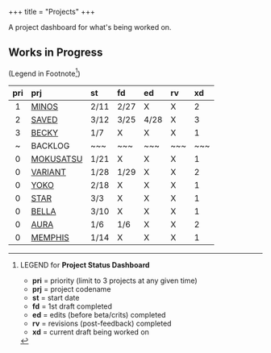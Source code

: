 +++ 
title = "Projects" 
+++

A project dashboard for what's being worked on.

## Works in Progress
(Legend in Footnote[^1])

| pri | prj | st | fd | ed | rv | xd | 
| :---: | :--- | :--- | :--- | :--- | :--- | :--- |
| 1 | [MINOS](https://journal.jinnzhong.com/tags/prj-minos/) | 2/11 | 2/27 | X | X | 2 |
| 2 | [SAVED](https://journal.jinnzhong.com/tags/prj-saved/) | 3/12 | 3/25 | 4/28 | X | 3 |
| 3 | [BECKY](https://journal.jinnzhong.com/tags/prj-becky/) | 1/7 | X | X | X | 1 | 
| ~ | BACKLOG | ~~~ | ~~~ | ~~~ | ~~~ | ~~~ | 
| 0 | [MOKUSATSU](https://journal.jinnzhong.com/tags/prj-mokusatsu/) | 1/21 | X | X | X | 1 | 
| 0 | [VARIANT](https://journal.jinnzhong.com/tags/prj-variant/) | 1/28 | 1/29 | X | X | 2 |
| 0 | [YOKO](https://journal.jinnzhong.com/tags/prj-yoko/) | 2/18 | X | X | X | 1 |
| 0 | [STAR](https://journal.jinnzhong.com/tags/prj-star/) | 3/3 | X | X | X | 1 |
| 0 | [BELLA](https://journal.jinnzhong.com/tags/prj-bella/) | 3/10 | X | X | X | 1 |
| 0 | [AURA](https://journal.jinnzhong.com/tags/prj-aura/) | 1/6 | 1/6 | X | X | 2 | 
| 0 | [MEMPHIS](https://journal.jinnzhong.com/tags/prj-memphis/) | 1/14 | X | X | X | 1 | 



[^1]: LEGEND for **Project Status Dashboard**

    * **pri** = priority (limit to 3 projects at any given time)
    * **prj** = project codename
    * **st** = start date
    * **fd** = 1st draft completed
    * **ed** = edits (before beta/crits) completed
    * **rv** = revisions (post-feedback) completed
    * **xd** = current draft being worked on
